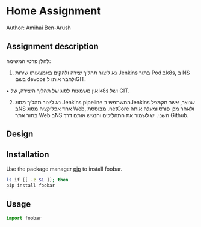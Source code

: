 
# Home Assignment
Author: Amihai Ben-Arush

## Assignment description
להלן פרטי המשימה:

1. נא ליצור תהליך יצירה ולהקים באמצעותו שירות Jenkins בתור Pod בk8s, ב NS בשם devops ולחבר אותו לGIT.

• אין משמעות לסוג של תהליך היצירה, של k8s ושל GIT.

2. נא ליצור תהליך מסוג Jenkins pipeline המשתמש בJenkins שנוצר,
אשר מקמפל בNS אחד אפליקציה מסוג Web, מבוססת  .netCore
ולאחר מכן פורס ומעלה אותה בתור אתר Web בNS השני.
יש לשמור את התהליכים והנגיש אותם דרך Github.

## Design

## Installation

Use the package manager [pip](https://pip.pypa.io/en/stable/) to install foobar.

```bash
ls if [[ -z $1 ]]; then
pip install foobar
```

## Usage

```python
import foobar
```
